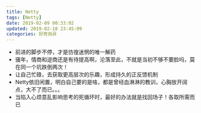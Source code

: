 ```yaml
---
title: Netty
tags: [Netty]
date: 2019-02-09 00:33:02
updated: 2019-02-18 23:45:09
categories: 好奇尚异
---
```


- 前进的脚步不停，才是彷徨迷惘的唯一解药
- 骚年，情商和逆商还是有待提高啊，沦落至此，不就是当初不够不要脸吗，莫在同一个坑跌倒两次！
- 让自己忙碌，去获取更高层次的乐趣，形成持久的正反馈机制
- Netty依旧闲置，明白自己要的是啥，都是曾经血淋淋的教训，心胸放开阔点，大不了而已。。。
- 当陷入心烦意乱影响思考的死循环时，最好的办法就是找回场子！各取所需而已